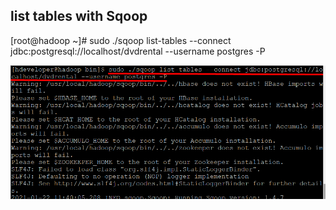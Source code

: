 ## list tables with Sqoop

[root@hadoop ~]# sudo ./sqoop list-tables --connect jdbc:postgresql://localhost/dvdrental --username postgres -P 

![Alt text](/screen_shots/Screenshot_Lab1_10.png?raw=true "Simple Code on IPython Notebooks")

